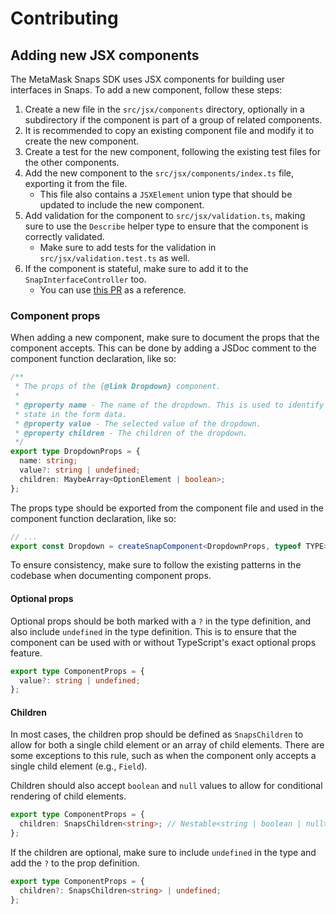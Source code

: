 # Contributing

## Adding new JSX components

The MetaMask Snaps SDK uses JSX components for building user interfaces in
Snaps. To add a new component, follow these steps:

1. Create a new file in the `src/jsx/components` directory, optionally in a
   subdirectory if the component is part of a group of related components.
2. It is recommended to copy an existing component file and modify it to create
   the new component.
3. Create a test for the new component, following the existing test files for
   the other components.
4. Add the new component to the `src/jsx/components/index.ts` file, exporting it
   from the file.
   - This file also contains a `JSXElement` union type that should
     be updated to include the new component.
5. Add validation for the component to `src/jsx/validation.ts`, making sure to
   use the `Describe` helper type to ensure that the component is correctly
   validated.
   - Make sure to add tests for the validation in `src/jsx/validation.test.ts`
     as well.
6. If the component is stateful, make sure to add it to the
   `SnapInterfaceController` too.
   - You can use [this PR](https://github.com/MetaMask/snaps/pull/2501) as a
     reference.

### Component props

When adding a new component, make sure to document the props that the component
accepts. This can be done by adding a JSDoc comment to the component function
declaration, like so:

```typescript
/**
 * The props of the {@link Dropdown} component.
 *
 * @property name - The name of the dropdown. This is used to identify the
 * state in the form data.
 * @property value - The selected value of the dropdown.
 * @property children - The children of the dropdown.
 */
export type DropdownProps = {
  name: string;
  value?: string | undefined;
  children: MaybeArray<OptionElement | boolean>;
};
```

The props type should be exported from the component file and used in the
component function declaration, like so:

```typescript
// ...
export const Dropdown = createSnapComponent<DropdownProps, typeof TYPE>(TYPE);
```

To ensure consistency, make sure to follow the existing patterns in the codebase
when documenting component props.

#### Optional props

Optional props should be both marked with a `?` in the type definition, and
also include `undefined` in the type definition. This is to ensure that the
component can be used with or without TypeScript's exact optional props feature.

```typescript
export type ComponentProps = {
  value?: string | undefined;
};
```

#### Children

In most cases, the children prop should be defined as `SnapsChildren` to allow
for both a single child element or an array of child elements. There are some
exceptions to this rule, such as when the component only accepts a single child
element (e.g., `Field`).

Children should also accept `boolean` and `null` values to allow for conditional
rendering of child elements.

```typescript
export type ComponentProps = {
  children: SnapsChildren<string>; // Nestable<string | boolean | null>;
};
```

If the children are optional, make sure to include `undefined` in the type and
add the `?` to the prop definition.

```typescript
export type ComponentProps = {
  children?: SnapsChildren<string> | undefined;
};
```
